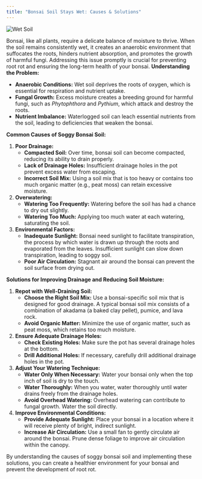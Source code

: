 ```yaml
---
title: "Bonsai Soil Stays Wet: Causes & Solutions"
---
```




![Wet Soil](/images/wet-soil.jpg)

Bonsai, like all plants, require a delicate balance of moisture to thrive. When the soil remains consistently wet, it creates an anaerobic environment that suffocates the roots, hinders nutrient absorption, and promotes the growth of harmful fungi. Addressing this issue promptly is crucial for preventing root rot and ensuring the long-term health of your bonsai.
**Understanding the Problem:**

*   **Anaerobic Conditions:** Wet soil deprives the roots of oxygen, which is essential for respiration and nutrient uptake.
*   **Fungal Growth:** Excess moisture creates a breeding ground for harmful fungi, such as *Phytophthora* and *Pythium*, which attack and destroy the roots.
*   **Nutrient Imbalance:** Waterlogged soil can leach essential nutrients from the soil, leading to deficiencies that weaken the bonsai.

**Common Causes of Soggy Bonsai Soil:**

1.  **Poor Drainage:**
    *   **Compacted Soil:** Over time, bonsai soil can become compacted, reducing its ability to drain properly.
    *   **Lack of Drainage Holes:** Insufficient drainage holes in the pot prevent excess water from escaping.
    *   **Incorrect Soil Mix:** Using a soil mix that is too heavy or contains too much organic matter (e.g., peat moss) can retain excessive moisture.
2.  **Overwatering:**
    *   **Watering Too Frequently:** Watering before the soil has had a chance to dry out slightly.
    *   **Watering Too Much:** Applying too much water at each watering, saturating the soil.
3.  **Environmental Factors:**
    *   **Inadequate Sunlight:** Bonsai need sunlight to facilitate transpiration, the process by which water is drawn up through the roots and evaporated from the leaves. Insufficient sunlight can slow down transpiration, leading to soggy soil.
    *   **Poor Air Circulation:** Stagnant air around the bonsai can prevent the soil surface from drying out.

**Solutions for Improving Drainage and Reducing Soil Moisture:**

1.  **Repot with Well-Draining Soil:**
    *   **Choose the Right Soil Mix:** Use a bonsai-specific soil mix that is designed for good drainage. A typical bonsai soil mix consists of a combination of akadama (a baked clay pellet), pumice, and lava rock.
    *   **Avoid Organic Matter:** Minimize the use of organic matter, such as peat moss, which retains too much moisture.
2.  **Ensure Adequate Drainage Holes:**
    *   **Check Existing Holes:** Make sure the pot has several drainage holes at the bottom.
    *   **Drill Additional Holes:** If necessary, carefully drill additional drainage holes in the pot.
3.  **Adjust Your Watering Technique:**
    *   **Water Only When Necessary:** Water your bonsai only when the top inch of soil is dry to the touch.
    *   **Water Thoroughly:** When you water, water thoroughly until water drains freely from the drainage holes.
    *   **Avoid Overhead Watering:** Overhead watering can contribute to fungal growth. Water the soil directly.
4.  **Improve Environmental Conditions:**
    *   **Provide Adequate Sunlight:** Place your bonsai in a location where it will receive plenty of bright, indirect sunlight.
    *   **Increase Air Circulation:** Use a small fan to gently circulate air around the bonsai. Prune dense foliage to improve air circulation within the canopy.

By understanding the causes of soggy bonsai soil and implementing these solutions, you can create a healthier environment for your bonsai and prevent the development of root rot.